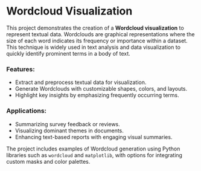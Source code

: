 # Wordcloud Visualization

This project demonstrates the creation of a **Wordcloud visualization** to represent textual data. Wordclouds are graphical representations where the size of each word indicates its frequency or importance within a dataset. This technique is widely used in text analysis and data visualization to quickly identify prominent terms in a body of text.

### Features:
- Extract and preprocess textual data for visualization.
- Generate Wordclouds with customizable shapes, colors, and layouts.
- Highlight key insights by emphasizing frequently occurring terms.

### Applications:
- Summarizing survey feedback or reviews.
- Visualizing dominant themes in documents.
- Enhancing text-based reports with engaging visual summaries.

The project includes examples of Wordcloud generation using Python libraries such as `wordcloud` and `matplotlib`, with options for integrating custom masks and color palettes.

